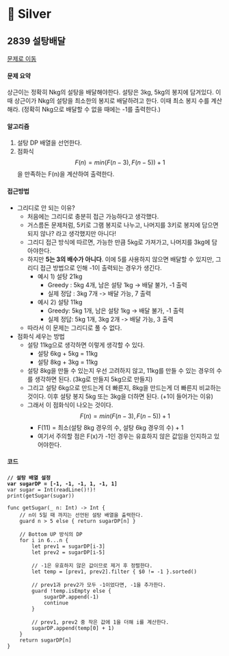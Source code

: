 # 🥈 Silver

## 2839 설탕배달

[문제로 이동](https://www.acmicpc.net/problem/2839)

#### 문제 요약

상근이는 정확히 Nkg의 설탕을 배달해야한다. 설탕은 3kg, 5kg의 봉지에 담겨있다. 이때 상근이가 Nkg의 설탕을 최소한의 봉지로 배달하려고 한다. 이때 최소 봉지 수를 계산해라. (정확히 Nkg으로 배달할 수 없을 때에는 -1를 출력한다.)

#### 알고리즘

1. 설탕 DP 배열을 선언한다.
2. 점화식 $$F(n) = min(F(n-3), F(n-5)) +1$$을 만족하는 F(n)을 계산하여 출력한다.

#### 접근방법

* 그리디로 안 되는 이유?
  * 처음에는 그리디로 충분히 접근 가능하다고 생각했다.
  * 거스름돈 문제처럼, 5키로 그램 봉지로 나누고, 나머지를 3키로 봉지에 담으면 되지 않나? 라고 생각했지만 아니다!
  * 그리디 접근 방식에 따르면, 가능한 만큼 5kg로 가져가고, 나머지를 3kg에 담아야한다.
  * 하지만 **5는 3의 배수가 아니다**. 이에 5를 사용하지 않으면 배달할 수 있지만, 그리디 접근 방법으로 인해 -1이 출력되는 경우가 생긴다.
    * 예시 1) 설탕 21kg
      * Greedy : 5kg 4개, 남은 설탕 1kg -> 배달 불가, -1 출력
      * 실제 정답 : 3kg 7개 -> 배달 가능, 7 출력
    * 예시 2) 설탕 11kg
      * Greedy: 5kg 1개, 남은 설탕 1kg -> 배달 불가, -1 출력
      * 실제 정답: 5kg 1개, 3kg 2개 -> 배달 가능, 3 출력
  * 따라서 이 문제는 그리디로 풀 수 없다.
* 점화식 세우는 방법
  * 설탕 11kg으로 생각하면 이렇게 생각할 수 있다.&#x20;
    * 설탕 6kg + 5kg = 11kg
    * 설탕 8kg + 3kg = 11kg&#x20;
  * 설탕 8kg을 만들 수 있는지 우선 고려하지 않고, 11kg를 만들 수 있는 경우의 수를 생각하면 된다. (3kg로 만들지 5kg으로 만들지)
  * 그리고 설탕 6kg으로 만드는게 더 빠른지, 8kg을 만드는게 더 빠른지 비교하는 것이다. 이후 설탕 봉지 5kg 또는 3kg을 더하면 된다. (+1이 들어가는 이유)
  * 그래서 이 점화식이 나오는 것이다. $$F(n) = min(F(n-3), F(n-5)) +1$$
    * F(11) = 최소(설탕 8kg 경우의 수, 설탕 6kg 경우의 수) + 1
    * 여기서 주의할 점은 F(x)가 -1인 경우는 유효하지 않은 값임을 인지하고 있어야한다.

#### 코드

<pre class="language-swift"><code class="lang-swift"><strong>// 설탕 배열 설정
</strong><strong>var sugarDP = [-1, -1, -1, 1, -1, 1]
</strong>var sugar = Int(readLine()!)!
print(getSugar(sugar))

func getSugar(_ n: Int) -> Int {
    // n이 5일 때 까지는 선언된 설탕 배열을 출력한다.
    guard n > 5 else { return sugarDP[n] }
    
    // Bottom UP 방식의 DP
    for i in 6...n {
        let prev1 = sugarDP[i-3]
        let prev2 = sugarDP[i-5]
        
        // -1은 유효하지 않은 값이므로 제거 후 정렬한다.
        let temp = [prev1, prev2].filter { $0 != -1 }.sorted()
        
        // prev1과 prev2가 모두 -1이었다면, -1을 추가한다.
        guard !temp.isEmpty else {
            sugarDP.append(-1)
            continue
        }
        
        // prev1, prev2 중 작은 값에 1을 더해 i를 계산한다.
        sugarDP.append(temp[0] + 1)
    }
    return sugarDP[n]
}
</code></pre>
